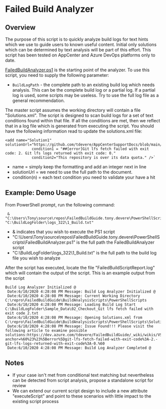 # Failed Build Analyzer

## Overview

The purpose of this script is to quickly analyze build logs for text hints which we use to guide users to known useful content. Initial only solutions which can be determined by text analysis will be part of this effort. This script has been tested on AppCenter and Azure DevOps platforms only to date.  

[FailedBuildAnalyzer.ps1](/FailedBuildAnalyzer.ps1) is the starting point of the analyzer. To use this script, you need to supply the following parameter:
* `BuildLogPath` - the complete path to an existing build log which needs analysis. This can be the complete build log or a partial log. If a partial log is used, some scripts may be useless. Try to use the full log file as a general recommendation. 

The master script assumes the working directory will contain a file "Solutions.xml". The script is designed to scan build logs for a set of text conditions found within that file. If all the conditions are met, then we reflect that in a log file which is generated from executing the script. You should have the following information read to update the solutions.xml file:

```        
<add name="Solution1" solutionUrl="https://github.com/tdevere/AppCenterSupportDocs/blob/main/Build/Repository_Over_Data_Quota.md" 
            condition1 = "##[error]Git lfs fetch failed with exit code: 2. Git lfs logs returned with exit code: 0." 
            condition2="This repository is over its data quota." />`
```
- name = simply keep the formatting and add an integer next in line
- solutionUrl = we need to use the full path to the document.
- condition(n) = each text condition you need to validate your have a hit

## Example: Demo Usage
From PowerShell prompt, run the following command:

     & "C:\Users\Tony\source\repos\FailedBuildGuide.tony.devere\PowerShellScripts\FailedBuildAnalyzer.ps1" "C:\BuildLogFolder\logs_322\1_Build.txt" 

* & indicates that you wish to execute the PS1 script
* "C:\Users\Tony\source\repos\FailedBuildGuide.tony.devere\PowerShellScripts\FailedBuildAnalyzer.ps1" is the full path the FailedBuildAnalyzer script
* "C:\BuildLogFolder\logs_322\1_Build.txt" is the full path to the build log file you wish to analyze 

After the script has executed, locate the file "FailedBuildScriptReport.log" which will contain the output of the script. This is an example output from the script

```
Build Log Analyzer Initialized @ 
 Date:6/10/2020 4:28:08 PM Message: Build Log Analyzer Initialized @ 
 Date:6/10/2020 4:28:08 PM Message: Current Working Directory C:\repro\FailedBuildGuide\BuildAnalysisScripts\PowerShellScripts
 Date:6/10/2020 4:28:08 PM Message: Loading Build Log Start C:\BuildLogFolder\Sample_Data\02_Checkout_Git lfs fetch failed with exit code_2.txt
 Date:6/10/2020 4:28:08 PM Message: Opening Solutions.xml from C:\repro\FailedBuildGuide\BuildAnalysisScripts\PowerShellScripts\Solutions.xml
 Date:6/10/2020 4:28:08 PM Message: Issue Found!!! Please visit the following article to examine possible solutions:https://dev.azure.com/tdevere/FailedBuildGuide/_wiki/wikis/VS%20App%20Center%20Failed%20Build%20WIKI/35/Checkout?anchor=%60%23%23%5Berror%5Dgit-lfs-fetch-failed-with-exit-code%3A-2.-git-lfs-logs-returned-with-exit-code%3A-0.%60
 Date:6/10/2020 4:28:08 PM Message: Build Log Analyzer Completed @ 
```

## Notes

* If your case isn't met from conditional text matching but nevertheless can be detected from script analysis, propose a standalone script for review
* We can extend our current script design to include a new attribute "executeScript" and point to these scenarios with little impact to the existing script process